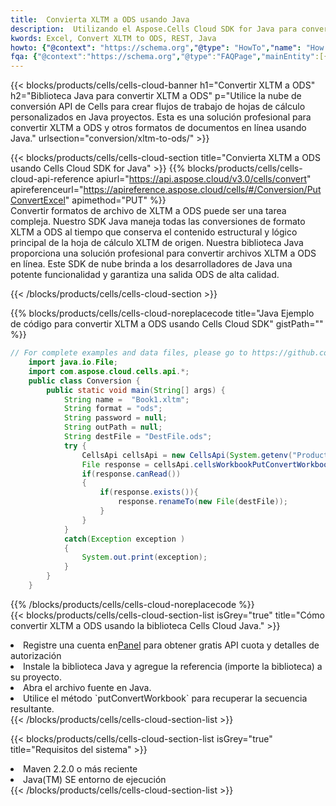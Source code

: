 ```yaml
---
title:  Convierta XLTM a ODS usando Java
description:  Utilizando el Aspose.Cells Cloud SDK for Java para convertir un archivo de formato XLTM a un archivo de formato ODS.
kwords: Excel, Convert XLTM to ODS, REST, Java
howto: {"@context": "https://schema.org","@type": "HowTo","name": "How to convert XLTM to ODS using the Cells Cloud Java library.","description": "How to convert XLTM to ODS using the Cells Cloud Java library.","image": {"@type": "ImageObject"},"url": "/java/conversion/xltm-to-ods/","step": [{ "@type": "HowToStep","name": "How to convert XLTM to ODS using the Cells Cloud Java library. step 1", "image": {"@type": "ImageObject",},"url": "/java/conversion/xltm-to-ods/","text": "Register an account at <a href='https://dashboard.aspose.cloud/'>Dashboard</a> to get free API quota & authorization details",},{ "@type": "HowToStep","name": "How to convert XLTM to ODS using the Cells Cloud Java library. step 1", "image": {"@type": "ImageObject",},"url": "/java/conversion/xltm-to-ods/","text": "Install Java library and add the reference (import the library) to your project.",},{ "@type": "HowToStep","name": "How to convert XLTM to ODS using the Cells Cloud Java library. step 1", "image": {"@type": "ImageObject",},"url": "/java/conversion/xltm-to-ods/","text": "Open the source file in Java.",},{ "@type": "HowToStep","name": "How to convert XLTM to ODS using the Cells Cloud Java library. step 1", "image": {"@type": "ImageObject",},"url": "/java/conversion/xltm-to-ods/","text": "Use the `putConvertWorkbook` method to retrieve the resulting stream.",}, ],"supply": {"@type": "HowToSupply","name": "document"},"tool": [{"@type": "HowToTool","name": "IntelliJ IDEA, Visual Studio Code, Eclipse"},{"@type": "HowToTool","name": "Aspose Cells"}],"totalTime": "PT6M"}
fqa: {"@context":"https://schema.org","@type":"FAQPage","mainEntity":[{"@type":"Question","name":"Why convert file formats in C# using REST API?","acceptedAnswer":{"@type":"Answer","text":"Documents are encoded in many ways, and some files may be incompatible with the software you use. To open and read such files, just convert them to appropriate file formats.<br/><ol><li>Install .NET SDK and add the reference (import the library) to your project.</li><li>Open the source file in C# using REST API.</li><li>Call the PutConvertWorkbookRequest() method, passing an output filename with required extension.</li><li>Get the result of conversion as a separate file.</li></ol>"}},{"@type":"Question","name":"What file formats can I convert with your C# library?","acceptedAnswer":{"@type":"Answer","text":"We support a variety of file formats for conversion using .NET library, including XLSX, Excel, xls , PDF, CSV, HTML, Markdown, XML, PNG, JPG, TIFF, Json, TXT and many more."}},{"@type":"Question","name":"What is the maximum allowed file size for conversion using this .NET library?","acceptedAnswer":{"@type":"Answer","text":"There are no file size limits for format conversions using .NET library."}}]}
---
```

{{< blocks/products/cells/cells-cloud-banner h1="Convertir XLTM a ODS" h2="Biblioteca Java para convertir XLTM a ODS" p="Utilice la nube de conversión API de Cells para crear flujos de trabajo de hojas de cálculo personalizados en Java proyectos. Esta es una solución profesional para convertir XLTM a ODS y otros formatos de documentos en línea usando Java." urlsection="conversion/xltm-to-ods/" >}}

{{< blocks/products/cells/cells-cloud-section title="Convierta XLTM a ODS usando Cells Cloud SDK for Java" >}}
{{% blocks/products/cells/cells-cloud-api-reference apiurl="https://api.aspose.cloud/v3.0/cells/convert" apireferenceurl="https://apireference.aspose.cloud/cells/#/Conversion/PutConvertExcel" apimethod="PUT" %}}
<br/>
Convertir formatos de archivo de XLTM a ODS puede ser una tarea compleja. Nuestro SDK Java maneja todas las conversiones de formato XLTM a ODS al tiempo que conserva el contenido estructural y lógico principal de la hoja de cálculo XLTM de origen. Nuestra biblioteca Java proporciona una solución profesional para convertir archivos XLTM a ODS en línea. Este SDK de nube brinda a los desarrolladores de Java una potente funcionalidad y garantiza una salida ODS de alta calidad.

{{< /blocks/products/cells/cells-cloud-section >}}

{{% blocks/products/cells/cells-cloud-noreplacecode title="Java Ejemplo de código para convertir XLTM a ODS usando Cells Cloud SDK" gistPath="" %}}
 
```java
// For complete examples and data files, please go to https://github.com/aspose-cells-cloud/aspose-cells-cloud-java/
    import java.io.File;
    import com.aspose.cloud.cells.api.*;
    public class Conversion {
        public static void main(String[] args) {
            String name =  "Book1.xltm";
            String format = "ods";
            String password = null;
            String outPath = null;
            String destFile = "DestFile.ods";
            try {
                CellsApi cellsApi = new CellsApi(System.getenv("ProductClientId"), System.getenv("ProductClientSecret"));
                File response = cellsApi.cellsWorkbookPutConvertWorkbook(new File(name), format, password, outPath, null,null);            
                if(response.canRead())
                {
                    if(response.exists()){
                        response.renameTo(new File(destFile));
                    }                
                }
            }
            catch(Exception exception )
            {
                System.out.print(exception);
            }
        }
    }
```
 
{{% /blocks/products/cells/cells-cloud-noreplacecode %}}
<br/>
{{< blocks/products/cells/cells-cloud-section-list isGrey="true" title="Cómo convertir XLTM a ODS usando la biblioteca Cells Cloud Java." >}}
<li> Registre una cuenta en<a href="https://dashboard.aspose.cloud/">Panel</a> para obtener gratis API cuota y detalles de autorización</li>
<li>Instale la biblioteca Java y agregue la referencia (importe la biblioteca) a su proyecto.</li>
<li>Abra el archivo fuente en Java.</li>
<li>Utilice el método `putConvertWorkbook` para recuperar la secuencia resultante.</li>
{{< /blocks/products/cells/cells-cloud-section-list >}}

{{< blocks/products/cells/cells-cloud-section-list isGrey="true" title="Requisitos del sistema" >}}
<li>Maven 2.2.0 o más reciente</li>
<li>Java(TM) SE entorno de ejecución</li>
{{< /blocks/products/cells/cells-cloud-section-list >}}
